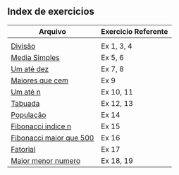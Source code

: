 ## Index de exercicios

| Arquivo                                                  | Exercicio Referente |
|----------------------------------------------------------|---------------------|
|                                                          |                     |
| <a href="./Divisao.java">Divisão</a>                     | Ex 1, 3, 4          |
| <a href="./MediaSimples.java"> Media Simples</a>         | Ex 5, 6             |
| <a href="./OneToTen.java"> Um até dez</a>                | Ex 7, 8             |
| <a href="./GreaterHundred.java"> Maiores que cem</a>     | Ex 9                |
| <a href="./OneToN.java"> Um até n</a>                    | Ex 10, 11           |
| <a href="./Tabuada.java"> Tabuada</a>                    | Ex 12, 13           |
| <a href="./Populacao.java"> População</a>                | Ex 14               |
| <a href="./Fibonacci.java"> Fibonacci indice n</a>       | Ex 15               |
| <a href="./Fibonacci2.java"> Fibonacci maior que 500</a> | Ex 16               |
| <a href="./Fatorial.java"> Fatorial</a>                  | Ex 17               |
| <a href="./MaiorMenor.java"> Maior menor numero</a>      | Ex 18, 19           |
